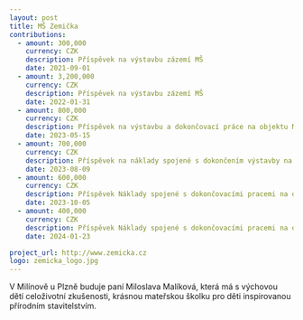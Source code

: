 ```yaml
---
layout: post
title: MŠ Zemička
contributions:
  - amount: 300,000
    currency: CZK
    description: Příspěvek na výstavbu zázemí MŠ
    date: 2021-09-01
  - amount: 3,200,000
    currency: CZK
    description: Příspěvek na výstavbu zázemí MŠ
    date: 2022-01-31
  - amount: 800,000
    currency: CZK
    description: Příspěvek na výstavbu a dokončovací práce na objektu MŠ Zemička
    date: 2023-05-15
  - amount: 700,000
    currency: CZK
    description: Příspěvek na náklady spojené s dokončením výstavby na objektu MŠ Zemička
    date: 2023-08-09
  - amount: 600,000
    currency: CZK
    description: Příspěvek Náklady spojené s dokončovacími pracemi na objektu MŠ Zemička, nákup vybavení
    date: 2023-10-05
  - amount: 400,000
    currency: CZK
    description: Příspěvek Náklady spojené s dokončovacími pracemi na objektu MŠ Zemička, nákup vybavení
    date: 2024-01-23

project_url: http://www.zemicka.cz
logo: zemicka_logo.jpg
---
```


V Milínově u Plzně buduje paní Miloslava Malíková, která má s výchovou dětí celoživotní zkušenosti, krásnou mateřskou školku pro děti inspirovanou přírodním stavitelstvím.
